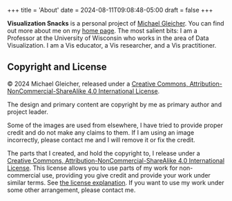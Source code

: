 +++
title = 'About'
date = 2024-08-11T09:08:48-05:00
draft = false
+++

**Visualization Snacks** is a personal project of [Michael Gleicher](https://gleicher.sites.cs.wisc.edu/). You can find out more about me on my [home page](https://gleicher.sites.cs.wisc.edu/). The most salient bits: I am a Professor at the University of Wisconsin who works in the area of Data Visualization. I am a Vis educator, a Vis researcher, and a Vis practitioner. 


## Copyright and License

&copy; 2024 Michael Gleicher, released under a [Creative Commons, Attribution-NonCommercial-ShareAlike 4.0 International License](https://creativecommons.org/licenses/by-nc-sa/4.0/).

The design and primary content are copyright by me as primary author and project leader.   

Some of the images are used from elsewhere, I have tried to provide proper credit and do not make any claims to them. If I am using an image incorrectly, please contact me and I will remove it or fix the credit.

The parts that I created, and hold the copyright to, I release under a [Creative Commons, Attribution-NonCommercial-ShareAlike 4.0 International License](https://creativecommons.org/licenses/by-nc-sa/4.0/). This license allows you to use parts of my work for non-commercial use, providing you give credit and provide your work under similar terms. See [the license explanation](https://creativecommons.org/licenses/by-nc-sa/4.0/). If you want to use my work under some other arrangement, please contact me.
